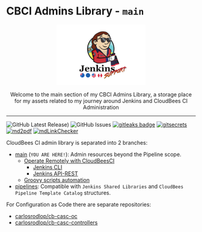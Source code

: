 # CBCI Admins Library - `main`

<p align="center">
  <img alt="terraform-icon" src="img/baywatch/Jenkins_Support_Baywatch_flags.png" height="160" />
  <p align="center">Welcome to the main section of my CBCI Admins Library, a storage place for my assets related to my journey around Jenkins and CloudBees CI Administration</p>
</p>

---

![GitHub Latest Release)](https://img.shields.io/github/v/release/carlosrodlop/cbci.jenkins-lib?logo=github) ![GitHub Issues](https://img.shields.io/github/issues/carlosrodlop/cbci.jenkins-lib?logo=github) [![gitleaks badge](https://img.shields.io/badge/protected%20by-gitleaks-blue)](https://github.com/zricethezav/gitleaks#pre-commit) [![gitsecrets](https://img.shields.io/badge/protected%20by-gitsecrets-blue)](https://github.com/awslabs/git-secrets) [![md2pdf](https://github.com/carlosrodlop/cbci.jenkins-lib/actions/workflows/md2pdf.yml/badge.svg)](https://github.com/carlosrodlop/cbci.jenkins-lib/actions/workflows/md2pdf.yml) [![mdLinkChecker](https://github.com/carlosrodlop/cbci.jenkins-lib/actions/workflows/mdLinkChecker.yml/badge.svg)](https://github.com/carlosrodlop/cbci.jenkins-lib/actions/workflows/mdLinkChecker.yml)

CloudBees CI admin library is separated into 2 branches:

- [main](https://github.com/carlosrodlop/cbci.jenkins-libs/tree/main) (`YOU ARE HERE!`): Admin resources beyond the Pipeline scope.
  - [Operate Remotely with CloudBeesCI](remote)
    - [Jenkins CLI](remote/cli)
    - [Jenkins API-REST](remote/rest-api)
  - [Groovy scripts automation](src/script)
- [pipelines](https://github.com/carlosrodlop/cbci.jenkins-libs/tree/pipelines): Compatible with `Jenkins Shared Libraries` and `CloudBees Pipeline Template Catalog` structures.

For Configuration as Code there are separate repositories:

- [carlosrodlop/cb-casc-oc](https://github.com/carlosrodlop/cb-casc-oc)
- [carlosrodlop/cb-casc-controllers](https://github.com/carlosrodlop/cb-casc-controllers)
